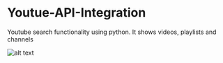 # Youtue-API-Integration
Youtube search functionality using python. It shows videos, playlists and channels

![alt text](https://github.com/sapanz/Youtue-API-Integration/blob/master/Screenshot%20from%202018-09-14%2015-05-24.png)
